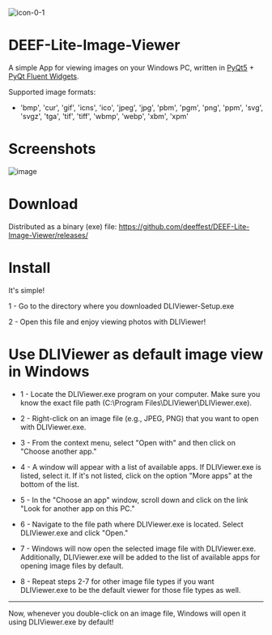![icon-0-1](https://github.com/deeffest/DEEF-Lite-Image-Viewer/assets/117280555/86cf7235-6216-4ae6-a89f-bfc56a80795f)

# DEEF-Lite-Image-Viewer

A simple App for viewing images on your Windows PC, written in [PyQt5](https://www.riverbankcomputing.com/software/pyqt/intro) + [PyQt Fluent Widgets](https://github.com/zhiyiYo/PyQt-Fluent-Widgets).

Supported image formats: 

- 'bmp', 'cur', 'gif', 'icns', 'ico', 'jpeg', 'jpg', 'pbm', 'pgm', 'png', 'ppm', 'svg', 'svgz', 'tga', 'tif', 'tiff', 'wbmp', 'webp', 'xbm', 'xpm'

# Screenshots

![image](https://github.com/deeffest/DEEF-Lite-Image-Viewer/assets/117280555/d7a61821-3217-499a-afc0-19adfc66c26e)

# Download

Distributed as a binary (exe) file: https://github.com/deeffest/DEEF-Lite-Image-Viewer/releases/

# Install
It's simple! 

1 - Go to the directory where you downloaded DLIViewer-Setup.exe

2 - Open this file and enjoy viewing photos with DLIViewer!

# Use DLIViewer as default image view in Windows

  - 1 - Locate the DLIViewer.exe program on your computer. Make sure you know the exact file path (C:\Program Files\DLIViewer\DLIViewer.exe).
  
  - 2 - Right-click on an image file (e.g., JPEG, PNG) that you want to open with DLIViewer.exe.
  
  - 3 - From the context menu, select "Open with" and then click on "Choose another app."
  
  - 4 - A window will appear with a list of available apps. If DLIViewer.exe is listed, select it. If it's not listed, click on the option "More apps" at the bottom of the list.
  
  - 5 - In the "Choose an app" window, scroll down and click on the link "Look for another app on this PC."
  
  - 6 - Navigate to the file path where DLIViewer.exe is located. Select DLIViewer.exe and click "Open."
  
  - 7 - Windows will now open the selected image file with DLIViewer.exe. Additionally, DLIViewer.exe will be added to the list of available apps for opening image files by default.
  
  - 8 - Repeat steps 2-7 for other image file types if you want DLIViewer.exe to be the default viewer for those file types as well.

---

Now, whenever you double-click on an image file, Windows will open it using DLIViewer.exe by default!
